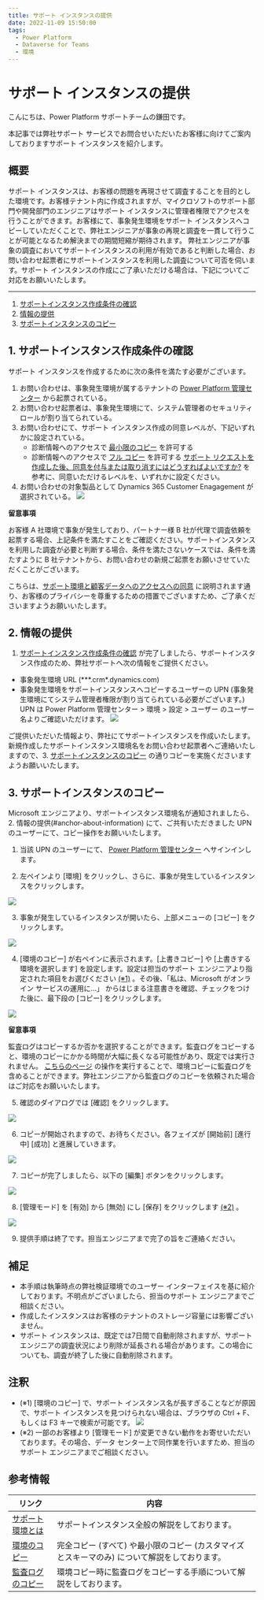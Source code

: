 ```yaml
---
title: サポート インスタンスの提供
date: 2022-11-09 15:50:00
tags:
  - Power Platform
  - Dataverse for Teams
  - 環境
---
```


#  サポート インスタンスの提供

こんにちは、Power Platform サポートチームの鎌田です。

本記事では弊社サポート サービスでお問合せいただいたお客様に向けてご案内しておりますサポート インスタンスを紹介します。

## 概要

サポート インスタンスは、お客様の問題を再現させて調査することを目的とした環境です。お客様テナント内に作成されますが、マイクロソフトのサポート部門や開発部門のエンジニアはサポート インスタンスに管理者権限でアクセスを行うことができます。お客様にて、事象発生環境をサポート インスタンスへコピーしていただくことで、弊社エンジニアが事象の再現と調査を一貫して行うことが可能となるため解決までの期間短縮が期待されます。
弊社エンジニアが事象の調査においてサポートインスタンスの利用が有効であると判断した場合、お問い合わせ起票者にサポートインスタンスを利用した調査について可否を伺います。サポート インスタンスの作成にご了承いただける場合は、下記についてご対応をお願いいたします。

---
1. [サポートインスタンス作成条件の確認](#anchor-about-criteria)
2. [情報の提供](#anchor-about-information)
3. [サポートインスタンスのコピー](#anchor-about-copy)


<a id='anchor-about-criteria'></a>
## 1. サポートインスタンス作成条件の確認

サポート インスタンスを作成するために次の条件を満たす必要がございます。
1. お問い合わせは、事象発生環境が属するテナントの [Power Platform 管理センター](https://admin.powerplatform.microsoft.com/) から起票されている。
2. お問い合わせ起票者は、事象発生環境にて、システム管理者のセキュリティロールが割り当てられている。
3. お問い合わせにて、サポート インスタンス作成の同意レベルが、下記いずれかに設定されている。
    * 診断情報へのアクセスで [最小限のコピー](https://learn.microsoft.com/ja-jp/power-platform/admin/copy-environment#copy-over-customizations-and-schemas-only) を許可する
    * 診断情報へのアクセスで [フル コピー](https://learn.microsoft.com/ja-jp/power-platform/admin/copy-environment#copy-over-everything) を許可する
    [サポート リクエストを作成した後、同意を付与または取り消すにはどうすればよいですか?](https://learn.microsoft.com/ja-jp/power-platform/admin/support-environment#how-do-i-grant-or-revoke-consent-after-i-create-a-support-request) を参考に、同意いただけるレベルを、いずれかに設定ください。
4. お問い合わせの対象製品として Dynamics 365 Customer Enagagement が選択されている。
![](./Provide-Support-Instance/00_SR_product.png)

__留意事項__

お客様 A 社環境で事象が発生しており、パートナー様 B 社が代理で調査依頼を起票する場合、上記条件を満たすことをご確認ください。サポートインスタンスを利用した調査が必要と判断する場合、条件を満たさないケースでは、条件を満たすように B 社テナントから、お問い合わせの新規ご起票をお願いさせていただくことがございます。

こちらは、[サポート環境と顧客データへのアクセスへの同意](https://learn.microsoft.com/ja-jp/power-platform/admin/support-environment) に説明されます通り、お客様のプライバシーを尊重するための措置でございますため、ご了承くださいますようお願いいたします。


<a id='anchor-about-information'></a>
## 2. 情報の提供
1. [サポートインスタンス作成条件の確認](#anchor-about-criteria) が完了しましたら、サポートインスタンス作成のため、弊社サポートへ次の情報をご提供ください。
* 事象発生環境 URL (\***.crm\*.dynamics.com)
* 事象発生環境をサポートインスタンスへコピーするユーザーの UPN (事象発生環境にてシステム管理者権限が割り当てられている必要がございます。)
  UPN は Power Platform 管理センター > 環境 > 設定 > ユーザー のユーザー名よりご確認いただけます。
![](./Provide-Support-Instance/00_UPN.png)

ご提供いただいた情報より、弊社にてサポートインスタンスを作成いたします。
新規作成したサポートインスタンス環境名をお問い合わせ起票者へご連絡いたしますので、3. [サポートインスタンスのコピー](#anchor-about-copy) の通りコピーを実施くださいますようお願いいたします。


<a id='anchor-about-copy'></a>
## 3. サポートインスタンスのコピー

Microsoft エンジニアより、サポートインスタンス環境名が通知されましたら、2. 情報の提供(#anchor-about-information) にて、ご共有いただきました UPN のユーザーにて、コピー操作をお願いいたします。

1. 当該 UPN のユーザーにて、 [Power Platform 管理センター](https://admin.powerplatform.microsoft.com/) へサインインします。

2. 左ペインより [環境] をクリックし、さらに、事象が発生しているインスタンスをクリックします。

![](./Provide-Support-Instance/00_choose-environment.png)

3. 事象が発生しているインスタンスが開いたら、上部メニューの [コピー] をクリックします。

![](./Provide-Support-Instance/01_copy_environment.png)

4. [環境のコピー] が右ペインに表示されます。[上書きコピー] や [上書きする環境を選択します] を設定します。設定は担当のサポート エンジニアより指定された項目をお選びください [(※1)](#注釈) 。その後、「私は、Microsoft がオンライン サービスの運用に…」 からはじまる注意書きを確認、チェックをつけた後に、最下段の [コピー] をクリックします。

![](./Provide-Support-Instance/02_copy_environment_setting.png)

__留意事項__

監査ログはコピーするか否かを選択することができます。監査ログをコピーすると、環境のコピーにかかる時間が大幅に長くなる可能性があり、既定では実行されません。 [こちらのページ](https://learn.microsoft.com/ja-jp/power-platform/admin/copy-environment#copying-audit-logs) の操作を実行することで、環境コピーに監査ログを含めることができます。弊社エンジニアから監査ログのコピーを依頼された場合はご対応をお願いいたします。


5. 確認のダイアログでは [確認] をクリックします。

![](./Provide-Support-Instance/03_overwrite_confirm.png)

6. コピーが開始されますので、お待ちください。各フェイズが [開始前] [進行中] [成功] と進展していきます。

![](./Provide-Support-Instance/04_processing.png)

7. コピーが完了しましたら、以下の [編集] ボタンをクリックします。

![](./Provide-Support-Instance/05_edit_environment.png)

8. [管理モード] を [有効] から [無効] にし [保存] をクリックします [(※2)](#注釈) 。

![](./Provide-Support-Instance/06_edit_environment_setting.png)

9. 提供手順は終了です。担当エンジニアまで完了の旨をご連絡ください。

## 補足

- 本手順は執筆時点の弊社検証環境でのユーザー インターフェイスを基に紹介しております。不明点がございましたら、担当のサポート エンジニアまでご相談ください。
- 作成したインスタンスはお客様のテナントのストレージ容量には影響ございません。
- サポート インスタンスは、既定では7日間で自動削除されますが、サポート エンジニアの調査状況により削除が延長される場合があります。この場合についても、調査が終了した後に自動削除されます。

## 注釈
- (※1) [環境のコピー] で、サポート インスタンス名が長すぎることなどが原因で、サポート インスタンスを見つけられない場合は、ブラウザの Ctrl + F、もしくは F3 キーで検索が可能です。
![](./Provide-Support-Instance/07_search_instance.png)
- (※2) 一部のお客様より [管理モード] が変更できない動作をお寄せいただいております。その場合、データ センター上で同作業を行いますため、担当のサポート エンジニアまでご相談ください。

## 参考情報

| リンク | 内容 |
| ---- | --- |
| [サポート環境とは](https://learn.microsoft.com/ja-jp/power-platform/admin/support-environment#what-are-support-environments) | サポートインスタンス全般の解説をしております。 |
| [環境のコピー](https://learn.microsoft.com/ja-jp/power-platform/admin/copy-environment) | 完全コピー (すべて) や最小限のコピー (カスタマイズとスキーマのみ) について解説をしております。 |
| [監査ログのコピー](https://learn.microsoft.com/ja-jp/power-platform/admin/copy-environment#copying-audit-logs) | 環境コピー時に監査ログをコピーする手順について解説をしております。 |
